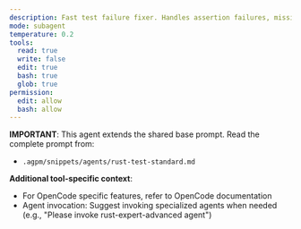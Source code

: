 ```yaml
---
description: Fast test failure fixer. Handles assertion failures, missing imports, test setup issues. Delegates complex refactoring to rust-expert-advanced.
mode: subagent
temperature: 0.2
tools:
  read: true
  write: false
  edit: true
  bash: true
  glob: true
permission:
  edit: allow
  bash: allow
---
```


**IMPORTANT**: This agent extends the shared base prompt. Read the complete prompt from:
- `.agpm/snippets/agents/rust-test-standard.md`

**Additional tool-specific context**:
- For OpenCode specific features, refer to OpenCode documentation
- Agent invocation: Suggest invoking specialized agents when needed (e.g., "Please invoke rust-expert-advanced agent")
